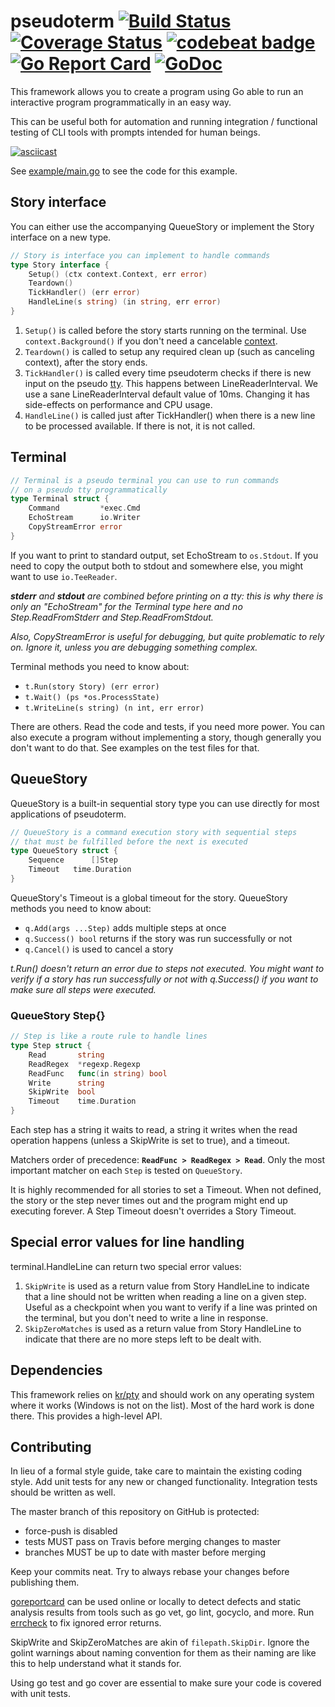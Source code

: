 # pseudoterm [![Build Status](http://img.shields.io/travis/henvic/pseudoterm/master.svg?style=flat)](https://travis-ci.org/henvic/pseudoterm) [![Coverage Status](https://coveralls.io/repos/henvic/pseudoterm/badge.svg)](https://coveralls.io/r/henvic/pseudoterm) [![codebeat badge](https://codebeat.co/badges/9f970e36-d039-434a-b0db-3c9471fab567)](https://codebeat.co/projects/github-com-henvic-pseudoterm) [![Go Report Card](https://goreportcard.com/badge/github.com/henvic/pseudoterm)](https://goreportcard.com/report/github.com/henvic/pseudoterm) [![GoDoc](https://godoc.org/github.com/henvic/pseudoterm?status.svg)](https://godoc.org/github.com/henvic/pseudoterm)

This framework allows you to create a program using Go able to run an interactive program programmatically in an easy way.

This can be useful both for automation and running integration / functional testing of CLI tools with prompts intended for human beings.

[![asciicast](https://asciinema.org/a/02xhla8u9nvifz6x6q728ymv5.png)](https://asciinema.org/a/02xhla8u9nvifz6x6q728ymv5)

See [example/main.go](https://github.com/henvic/pseudoterm/blob/master/example/main.go) to see the code for this example.

## Story interface

You can either use the accompanying QueueStory or implement the Story interface on a new type.

```go
// Story is interface you can implement to handle commands
type Story interface {
	Setup() (ctx context.Context, err error)
	Teardown()
	TickHandler() (err error)
	HandleLine(s string) (in string, err error)
}
```

1. `Setup()` is called before the story starts running on the terminal. Use `context.Background()` if you don't need a cancelable [context](https://blog.golang.org/context).
2. `Teardown()` is called to setup any required clean up (such as canceling context), after the story ends.
3. `TickHandler()` is called every time pseudoterm checks if there is new input on the pseudo [tty](https://en.wikipedia.org/wiki/TTY). This happens between LineReaderInterval. We use a sane LineReaderInterval default value of 10ms. Changing it has side-effects on performance and CPU usage.
4. `HandleLine()` is called just after TickHandler() when there is a new line to be processed available. If there is not, it is not called.

## Terminal

```go
// Terminal is a pseudo terminal you can use to run commands
// on a pseudo tty programmatically
type Terminal struct {
	Command         *exec.Cmd
	EchoStream      io.Writer
	CopyStreamError error
}
```

If you want to print to standard output, set EchoStream to `os.Stdout`. If you need to copy the output both to stdout and somewhere else, you might want to use `io.TeeReader`.

_**stderr** and **stdout** are combined before printing on a tty: this is why there is only an "EchoStream" for the Terminal type here and no Step.ReadFromStderr and Step.ReadFromStdout._

_Also, CopyStreamError is useful for debugging, but quite problematic to rely on. Ignore it, unless you are debugging something complex._

Terminal methods you need to know about:

* `t.Run(story Story) (err error)`
* `t.Wait() (ps *os.ProcessState)`
* `t.WriteLine(s string) (n int, err error)`

There are others. Read the code and tests, if you need more power. You can also execute a program without implementing a story, though generally you don't want to do that. See examples on the test files for that.

## QueueStory
QueueStory is a built-in sequential story type you can use directly for most applications of pseudoterm.

```go
// QueueStory is a command execution story with sequential steps 
// that must be fulfilled before the next is executed
type QueueStory struct {
	Sequence      []Step
	Timeout   time.Duration
}
```

QueueStory's Timeout is a global timeout for the story.
QueueStory methods you need to know about:

* `q.Add(args ...Step)` adds multiple steps at once
* `q.Success() bool` returns if the story was run successfully or not
* `q.Cancel()` is used to cancel a story

_t.Run() doesn't return an error due to steps not executed. You might want to verify if a story has run successfully or not with q.Success() if you want to make sure all steps were executed._


### QueueStory Step{}

```go
// Step is like a route rule to handle lines
type Step struct {
	Read       string
	ReadRegex  *regexp.Regexp
	ReadFunc   func(in string) bool
	Write      string
	SkipWrite  bool
	Timeout    time.Duration
}
```

Each step has a string it waits to read, a string it writes when the read operation happens (unless a SkipWrite is set to true), and a timeout.

Matchers order of precedence: **`ReadFunc > ReadRegex > Read`**. Only the most important matcher on each `Step` is tested on `QueueStory`.

It is highly recommended for all stories to set a Timeout. When not defined, the story or the step never times out and the program might end up executing forever. A Step Timeout doesn't overrides a Story Timeout.

## Special error values for line handling
terminal.HandleLine can return two special error values:

1. `SkipWrite` is used as a return value from Story HandleLine to indicate that a line should not be written when reading a line on a given step. Useful as a checkpoint when you want to verify if a line was printed on the terminal, but you don't need to write a line in response.
2. `SkipZeroMatches` is used as a return value from Story HandleLine to indicate that there are no more steps left to be dealt with.

## Dependencies
This framework relies on [kr/pty](https://github.com/kr/pty) and should work on any operating system where it works (Windows is not on the list). Most of the hard work is done there. This provides a high-level API.

## Contributing
In lieu of a formal style guide, take care to maintain the existing coding style. Add unit tests for any new or changed functionality. Integration tests should be written as well.

The master branch of this repository on GitHub is protected:
* force-push is disabled
* tests MUST pass on Travis before merging changes to master
* branches MUST be up to date with master before merging

Keep your commits neat. Try to always rebase your changes before publishing them.

[goreportcard](https://goreportcard.com/report/github.com/henvic/pseudoterm) can be used online or locally to detect defects and static analysis results from tools such as go vet, go lint, gocyclo, and more. Run [errcheck](https://github.com/kisielk/errcheck) to fix ignored error returns.

SkipWrite and SkipZeroMatches are akin of `filepath.SkipDir`. Ignore the golint warnings about naming convention for them as their naming are like this to help understand what it stands for.

Using go test and go cover are essential to make sure your code is covered with unit tests.
